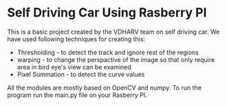 # Self Driving Car Using Rasberry PI

This is a basic project created by the VDHARV team on self driving car. We have used following techniques for creating this:

* Thresholding - to detect the track and ignore rest of the regions 
* warping - to change the perspactive of the image so that only require area in bird eye's view can be examined 
* Pixel Summation - to detect the curve values

All the modules are mostly based on OpenCV and numpy. To run the program run the main.py file on your Rasberry PI. 
